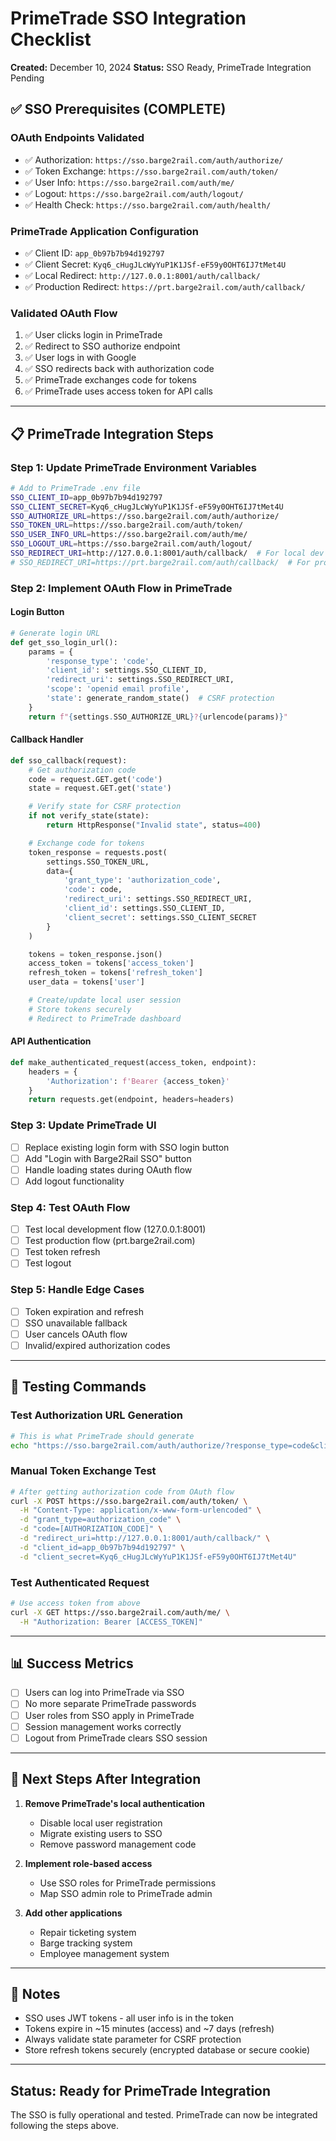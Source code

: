 # PrimeTrade SSO Integration Checklist
**Created:** December 10, 2024
**Status:** SSO Ready, PrimeTrade Integration Pending

## ✅ SSO Prerequisites (COMPLETE)

### OAuth Endpoints Validated
- ✅ Authorization: `https://sso.barge2rail.com/auth/authorize/`
- ✅ Token Exchange: `https://sso.barge2rail.com/auth/token/`
- ✅ User Info: `https://sso.barge2rail.com/auth/me/`
- ✅ Logout: `https://sso.barge2rail.com/auth/logout/`
- ✅ Health Check: `https://sso.barge2rail.com/auth/health/`

### PrimeTrade Application Configuration
- ✅ Client ID: `app_0b97b7b94d192797`
- ✅ Client Secret: `Kyq6_cHugJLcWyYuP1K1JSf-eF59y0OHT6IJ7tMet4U`
- ✅ Local Redirect: `http://127.0.0.1:8001/auth/callback/`
- ✅ Production Redirect: `https://prt.barge2rail.com/auth/callback/`

### Validated OAuth Flow
1. ✅ User clicks login in PrimeTrade
2. ✅ Redirect to SSO authorize endpoint
3. ✅ User logs in with Google
4. ✅ SSO redirects back with authorization code
5. ✅ PrimeTrade exchanges code for tokens
6. ✅ PrimeTrade uses access token for API calls

---

## 📋 PrimeTrade Integration Steps

### Step 1: Update PrimeTrade Environment Variables
```bash
# Add to PrimeTrade .env file
SSO_CLIENT_ID=app_0b97b7b94d192797
SSO_CLIENT_SECRET=Kyq6_cHugJLcWyYuP1K1JSf-eF59y0OHT6IJ7tMet4U
SSO_AUTHORIZE_URL=https://sso.barge2rail.com/auth/authorize/
SSO_TOKEN_URL=https://sso.barge2rail.com/auth/token/
SSO_USER_INFO_URL=https://sso.barge2rail.com/auth/me/
SSO_LOGOUT_URL=https://sso.barge2rail.com/auth/logout/
SSO_REDIRECT_URI=http://127.0.0.1:8001/auth/callback/  # For local dev
# SSO_REDIRECT_URI=https://prt.barge2rail.com/auth/callback/  # For production
```

### Step 2: Implement OAuth Flow in PrimeTrade

#### Login Button
```python
# Generate login URL
def get_sso_login_url():
    params = {
        'response_type': 'code',
        'client_id': settings.SSO_CLIENT_ID,
        'redirect_uri': settings.SSO_REDIRECT_URI,
        'scope': 'openid email profile',
        'state': generate_random_state()  # CSRF protection
    }
    return f"{settings.SSO_AUTHORIZE_URL}?{urlencode(params)}"
```

#### Callback Handler
```python
def sso_callback(request):
    # Get authorization code
    code = request.GET.get('code')
    state = request.GET.get('state')

    # Verify state for CSRF protection
    if not verify_state(state):
        return HttpResponse("Invalid state", status=400)

    # Exchange code for tokens
    token_response = requests.post(
        settings.SSO_TOKEN_URL,
        data={
            'grant_type': 'authorization_code',
            'code': code,
            'redirect_uri': settings.SSO_REDIRECT_URI,
            'client_id': settings.SSO_CLIENT_ID,
            'client_secret': settings.SSO_CLIENT_SECRET
        }
    )

    tokens = token_response.json()
    access_token = tokens['access_token']
    refresh_token = tokens['refresh_token']
    user_data = tokens['user']

    # Create/update local user session
    # Store tokens securely
    # Redirect to PrimeTrade dashboard
```

#### API Authentication
```python
def make_authenticated_request(access_token, endpoint):
    headers = {
        'Authorization': f'Bearer {access_token}'
    }
    return requests.get(endpoint, headers=headers)
```

### Step 3: Update PrimeTrade UI
- [ ] Replace existing login form with SSO login button
- [ ] Add "Login with Barge2Rail SSO" button
- [ ] Handle loading states during OAuth flow
- [ ] Add logout functionality

### Step 4: Test OAuth Flow
- [ ] Test local development flow (127.0.0.1:8001)
- [ ] Test production flow (prt.barge2rail.com)
- [ ] Test token refresh
- [ ] Test logout

### Step 5: Handle Edge Cases
- [ ] Token expiration and refresh
- [ ] SSO unavailable fallback
- [ ] User cancels OAuth flow
- [ ] Invalid/expired authorization codes

---

## 🔧 Testing Commands

### Test Authorization URL Generation
```bash
# This is what PrimeTrade should generate
echo "https://sso.barge2rail.com/auth/authorize/?response_type=code&client_id=app_0b97b7b94d192797&redirect_uri=http://127.0.0.1:8001/auth/callback/&scope=openid email profile&state=random_state_here"
```

### Manual Token Exchange Test
```bash
# After getting authorization code from OAuth flow
curl -X POST https://sso.barge2rail.com/auth/token/ \
  -H "Content-Type: application/x-www-form-urlencoded" \
  -d "grant_type=authorization_code" \
  -d "code=[AUTHORIZATION_CODE]" \
  -d "redirect_uri=http://127.0.0.1:8001/auth/callback/" \
  -d "client_id=app_0b97b7b94d192797" \
  -d "client_secret=Kyq6_cHugJLcWyYuP1K1JSf-eF59y0OHT6IJ7tMet4U"
```

### Test Authenticated Request
```bash
# Use access token from above
curl -X GET https://sso.barge2rail.com/auth/me/ \
  -H "Authorization: Bearer [ACCESS_TOKEN]"
```

---

## 📊 Success Metrics

- [ ] Users can log into PrimeTrade via SSO
- [ ] No more separate PrimeTrade passwords
- [ ] User roles from SSO apply in PrimeTrade
- [ ] Session management works correctly
- [ ] Logout from PrimeTrade clears SSO session

---

## 🚀 Next Steps After Integration

1. **Remove PrimeTrade's local authentication**
   - Disable local user registration
   - Migrate existing users to SSO
   - Remove password management code

2. **Implement role-based access**
   - Use SSO roles for PrimeTrade permissions
   - Map SSO admin role to PrimeTrade admin

3. **Add other applications**
   - Repair ticketing system
   - Barge tracking system
   - Employee management system

---

## 📝 Notes

- SSO uses JWT tokens - all user info is in the token
- Tokens expire in ~15 minutes (access) and ~7 days (refresh)
- Always validate state parameter for CSRF protection
- Store refresh tokens securely (encrypted database or secure cookie)

---

## Status: Ready for PrimeTrade Integration

The SSO is fully operational and tested. PrimeTrade can now be integrated following the steps above.
